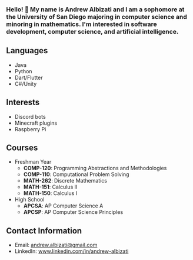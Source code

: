 ### Hello! 👋  My name is Andrew Albizati and I am a sophomore at the University of San Diego majoring in computer science and minoring in mathematics. I'm interested in software development, computer science, and artificial intelligence.

## Languages
- Java
- Python
- Dart/Flutter
- C#/Unity

## Interests
- Discord bots
- Minecraft plugins
- Raspberry Pi

## Courses
- Freshman Year
    - **COMP-120**: Programming Abstractions and Methodologies
    - **COMP-110**: Computational Problem Solving
    - **MATH-262**: Discrete Mathematics
    - **MATH-151**: Calculus II
    - **MATH-150**: Calculus I
- High School
    - **APCSA**: AP Computer Science A
    - **APCSP**: AP Computer Science Principles


## Contact Information
- Email: andrew.albizati@gmail.com
- LinkedIn: www.linkedin.com/in/andrew-albizati
